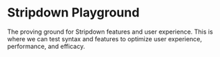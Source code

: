 # Stripdown Playground

The proving ground for Stripdown features and user experience. This is where we can test syntax and features to optimize user experience, performance, and efficacy.
